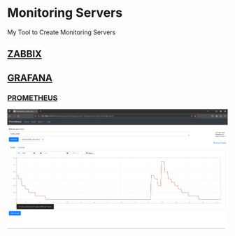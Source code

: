 # Monitoring Servers

My Tool to Create Monitoring Servers

## [ZABBIX](/technology/zabbix/README.md)

## [GRAFANA](/technology/grafana/README.md)

### [PROMETHEUS](/technology/prometheus/README.md)
![grafana webpage](/technology/prometheus/prometheus_webpage_graph_value.png)